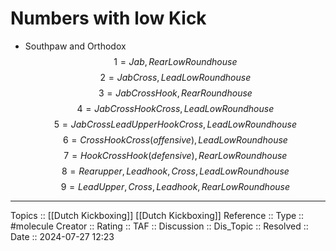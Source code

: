 # Numbers with low Kick


- Southpaw and Orthodox
$$
1 = Jab, Rear Low Roundhouse
$$
$$
2 = Jab Cross, Lead Low Roundhouse
$$
$$
3 = Jab Cross Hook, Rear Roundhouse
$$
$$
4 = Jab Cross Hook Cross, Lead Low Roundhouse
$$
$$
5 = Jab Cross Lead Upper Hook Cross, Lead Low Roundhouse
$$
$$
6 = Cross Hook Cross (offensive), Lead Low Roundhouse
$$
$$
7 = Hook Cross Hook (defensive), Rear Low Roundhouse
$$
$$
8 = Rear upper, Lead hook, Cross, Lead Low Roundhouse
$$
$$
9 = Lead Upper, Cross, Lead hook, Rear Low Roundhouse
$$
---
Topics ::  [[Dutch Kickboxing]] [[Dutch Kickboxing]]
Reference ::
Type :: #molecule
Creator ::
Rating ::
TAF ::
Discussion ::
Dis_Topic :: 
Resolved ::
Date :: 2024-07-27 12:23
